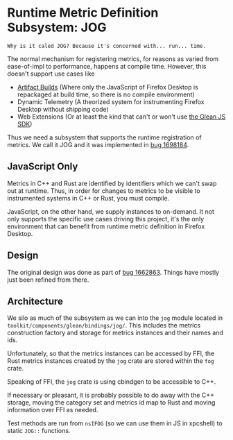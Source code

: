 # Runtime Metric Definition Subsystem: JOG

```{admonition} I'm Sorry
Why is it caled JOG? Because it's concerned with... run... time.
```

The normal mechanism for registering metrics,
for reasons as varied from ease-of-impl to performance,
happens at compile time.
However, this doesn't support use cases like
* [Artifact Builds][artifact-build]
  (Where only the JavaScript of Firefox Desktop is repackaged at build time,
  so there is no compile environment)
* Dynamic Telemetry
  (A theorized system for instrumenting Firefox Desktop without shipping code)
* Web Extensions
  (Or at least the kind that can't or won't use
  [the Glean JS SDK][glean-js])

Thus we need a subsystem that supports the runtime registration of metrics.
We call it JOG and it was implemented in [bug 1698184][impl-bug].

## JavaScript Only

Metrics in C++ and Rust are identified by identifiers which we can't swap out at runtime.
Thus, in order for changes to metrics to be visible to instrumented systems in C++ or Rust, you must compile.

JavaScript, on the other hand, we supply instances to on-demand.
It not only supports the specific use cases driving this project,
it's the only environment that can benefit from runtime metric definition in Firefox Desktop.

## Design

The original design was done as part of
[bug 1662863][design-bug].
Things have mostly just been refined from there.

## Architecture

We silo as much of the subsystem as we can into the
`jog` module located in `toolkit/components/glean/bindings/jog/`.
This includes the metrics construction factory and storage for metrics instances and their names and ids.

Unfortunately, so that the metrics instances can be accessed by FFI,
the Rust metrics instances created by the `jog` crate are stored within the `fog` crate.

Speaking of FFI, the `jog` crate is using cbindgen to be accessible to C++.

If necessary or pleasant, it is probably possible to do away with the C++ storage,
moving the category set and metrics id map to Rust and moving information over FFI as needed.

Test methods are run from `nsIFOG` (so we can use them in JS in xpcshell)
to static `JOG::` functions.

[artifact-build]: https://firefox-source-docs.mozilla.org/contributing/build/artifact_builds.html
[glean-js]: https://mozilla.github.io/glean/book/user/adding-glean-to-your-project/javascript.html
[impl-bug]: https://bugzilla.mozilla.org/show_bug.cgi?id=1698184
[design-bug]: https://bugzilla.mozilla.org/show_bug.cgi?id=1662863
